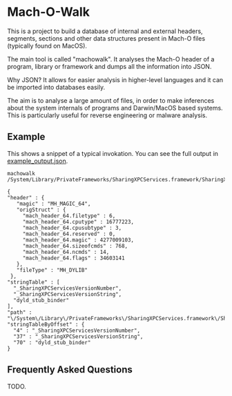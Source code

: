 # Mach-O-Walk

This is a project to build a database of internal and external headers, segments, sections and other data structures present in Mach-O files (typically found on MacOS).

The main tool is called "machowalk". It analyses the Mach-O header of a program, library or framework and dumps all the information into JSON.

Why JSON? It allows for easier analysis in higher-level languages and it can be imported into databases easily.

The aim is to analyse a large amount of files, in order to make inferences about the system internals of programs and Darwin/MacOS based systems. This is particularly useful for reverse engineering or malware analysis.

## Example
This shows a snippet of a typical invokation. You can see the full output in [example_output.json](example_output.json).

```
machowalk /System/Library/PrivateFrameworks/SharingXPCServices.framework/SharingXPCServices
```
```
{
"header" : {
   "magic" : "MH_MAGIC_64",
   "origStruct" : {
     "mach_header_64.filetype" : 6,
     "mach_header_64.cputype" : 16777223,
     "mach_header_64.cpusubtype" : 3,
     "mach_header_64.reserved" : 0,
     "mach_header_64.magic" : 4277009103,
     "mach_header_64.sizeofcmds" : 768,
     "mach_header_64.ncmds" : 14,
     "mach_header_64.flags" : 34603141
   },
   "fileType" : "MH_DYLIB"
 },
"stringTable" : [
  "_SharingXPCServicesVersionNumber",
  "_SharingXPCServicesVersionString",
  "dyld_stub_binder"
],
"path" : "\/System\/Library\/PrivateFrameworks\/SharingXPCServices.framework\/SharingXPCServices",
"stringTableByOffset" : {
  "4" : "_SharingXPCServicesVersionNumber",
  "37" : "_SharingXPCServicesVersionString",
  "70" : "dyld_stub_binder"
}
```

## Frequently Asked Questions

TODO.

